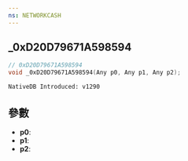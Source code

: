 ```yaml
---
ns: NETWORKCASH
---
```

## _0xD20D79671A598594

```c
// 0xD20D79671A598594
void _0xD20D79671A598594(Any p0, Any p1, Any p2);
```

```
NativeDB Introduced: v1290
```

## 參數
* **p0**:
* **p1**:
* **p2**:
